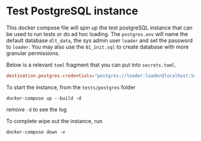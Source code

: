 # Test PostgreSQL instance

This docker compose file will spin up the test postgreSQL instance that can be used to run tests or do ad hoc loading. The `postgres.env` will name the default database `dlt_data`, the sys admin user `loader` and set the password to `loader`. You may also use the `01_init.sql` to create database with more granular permissions.

Below is a relevant `toml` fragment that you can put into `secrets.toml`.
```toml
destination.postgres.credentials="postgres://loader:loader@localhost:5432/dlt_data"
```

To start the instance, from the `tests/postgres` folder
```
docker-compose up --build -d
```

remove `-d` to see the log

To complete wipe out the instance, run
```
docker-compose down -v
```